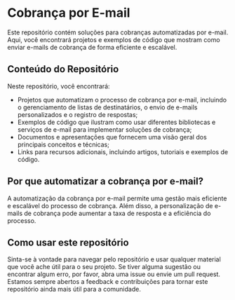 # Cobrança por E-mail

Este repositório contém soluções para cobranças automatizadas por e-mail. Aqui, você encontrará projetos e exemplos de código que mostram como enviar e-mails de cobrança de forma eficiente e escalável.

## Conteúdo do Repositório

Neste repositório, você encontrará:

- Projetos que automatizam o processo de cobrança por e-mail, incluindo o gerenciamento de listas de destinatários, o envio de e-mails personalizados e o registro de respostas;
- Exemplos de código que ilustram como usar diferentes bibliotecas e serviços de e-mail para implementar soluções de cobrança;
- Documentos e apresentações que fornecem uma visão geral dos principais conceitos e técnicas;
- Links para recursos adicionais, incluindo artigos, tutoriais e exemplos de código.

## Por que automatizar a cobrança por e-mail?

A automatização da cobrança por e-mail permite uma gestão mais eficiente e escalável do processo de cobrança. Além disso, a personalização de e-mails de cobrança pode aumentar a taxa de resposta e a eficiência do processo.

## Como usar este repositório

Sinta-se à vontade para navegar pelo repositório e usar qualquer material que você ache útil para o seu projeto. Se tiver alguma sugestão ou encontrar algum erro, por favor, abra uma issue ou envie um pull request. Estamos sempre abertos a feedback e contribuições para tornar este repositório ainda mais útil para a comunidade.
